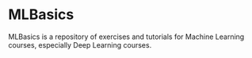 # MLBasics
MLBasics is a repository of exercises and tutorials for Machine Learning courses, especially Deep Learning courses.
